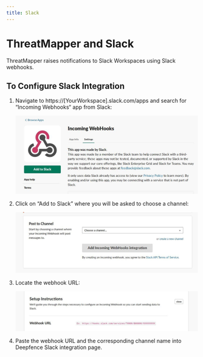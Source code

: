 ```yaml
---
title: Slack
---
```


# ThreatMapper and Slack

ThreatMapper raises notifications to Slack Workspaces using Slack webhooks.

## To Configure Slack Integration

1. Navigate to https://[YourWorkspace].slack.com/apps and search for “Incoming Webhooks“ app from Slack:

   ![Slack](../img/integrations-slack-1.jpeg)

2. Click on “Add to Slack” where you will be asked to choose a channel:

   ![Slack](../img/integrations-slack-2.jpeg)

3. Locate the webhook URL:

   ![Slack](../img/integrations-slack-3.jpeg)

4. Paste the webhook URL and the corresponding channel name into Deepfence Slack integration page.
